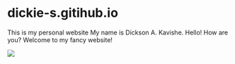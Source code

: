 # dickie-s.gitihub.io
This is my personal website
My name is Dickson A. Kavishe. Hello! How are you? Welcome to my fancy website!

![](https://media2.giphy.com/media/v1.Y2lkPTc5MGI3NjExMm5sZmtyeXJ4emxtcGZtaHpzY3N6aTVhc3VsOXV2M3dheDlpZ3RvbSZlcD12MV9pbnRlcm5hbF9naWZfYnlfaWQmY3Q9Zw/110F1JFzWKtiA8/giphy.webp)